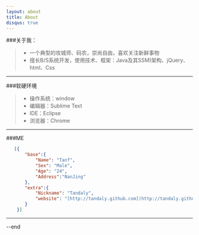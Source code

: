 ```yaml
---
layout: about
title: About
disqus: true
---
```


###关于我：

>* 一个典型的攻城师、码农，崇尚自由，喜欢关注新鲜事物
>* 擅长B/S系统开发，使用技术、框架：Java及其SSM)架构、jQuery、html、Css

---

###软硬环境

>* 操作系统：window
>* 编辑器：Sublime Text
>* IDE：Eclipse
>* 浏览器：Chrome

---
 
###ME
 
 ```json
    [{
        "base":{
            "Name": "Tanf", 
            "Sex": "Male",
            "Age": "24",
            "Address":"NanJing"
        },
        "extra":{
            "Nickname": "Tandaly",
            "website": "[http://tandaly.github.com](http://tandaly.github.com)"
        }
     }]
```

---

--end


    

